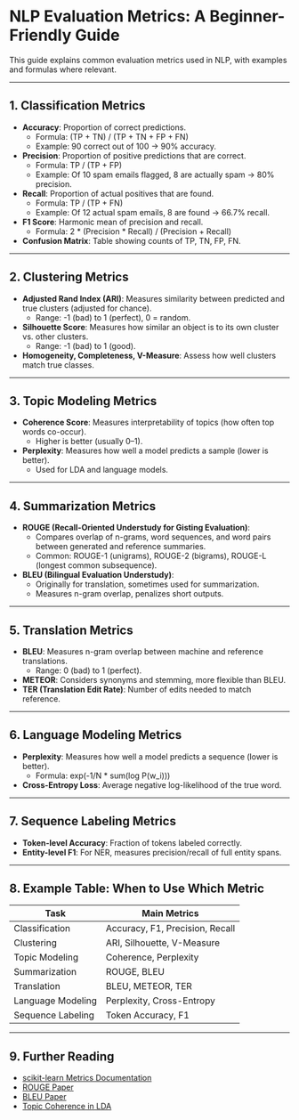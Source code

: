 # NLP Evaluation Metrics: A Beginner-Friendly Guide

This guide explains common evaluation metrics used in NLP, with examples and formulas where relevant.

---

## 1. Classification Metrics

- **Accuracy**: Proportion of correct predictions.
  - Formula: (TP + TN) / (TP + TN + FP + FN)
  - Example: 90 correct out of 100 → 90% accuracy.
- **Precision**: Proportion of positive predictions that are correct.
  - Formula: TP / (TP + FP)
  - Example: Of 10 spam emails flagged, 8 are actually spam → 80% precision.
- **Recall**: Proportion of actual positives that are found.
  - Formula: TP / (TP + FN)
  - Example: Of 12 actual spam emails, 8 are found → 66.7% recall.
- **F1 Score**: Harmonic mean of precision and recall.
  - Formula: 2 * (Precision * Recall) / (Precision + Recall)
- **Confusion Matrix**: Table showing counts of TP, TN, FP, FN.

---

## 2. Clustering Metrics

- **Adjusted Rand Index (ARI)**: Measures similarity between predicted and true clusters (adjusted for chance).
  - Range: -1 (bad) to 1 (perfect), 0 = random.
- **Silhouette Score**: Measures how similar an object is to its own cluster vs. other clusters.
  - Range: -1 (bad) to 1 (good).
- **Homogeneity, Completeness, V-Measure**: Assess how well clusters match true classes.

---

## 3. Topic Modeling Metrics

- **Coherence Score**: Measures interpretability of topics (how often top words co-occur).
  - Higher is better (usually 0–1).
- **Perplexity**: Measures how well a model predicts a sample (lower is better).
  - Used for LDA and language models.

---

## 4. Summarization Metrics

- **ROUGE (Recall-Oriented Understudy for Gisting Evaluation)**:
  - Compares overlap of n-grams, word sequences, and word pairs between generated and reference summaries.
  - Common: ROUGE-1 (unigrams), ROUGE-2 (bigrams), ROUGE-L (longest common subsequence).
- **BLEU (Bilingual Evaluation Understudy)**:
  - Originally for translation, sometimes used for summarization.
  - Measures n-gram overlap, penalizes short outputs.

---

## 5. Translation Metrics

- **BLEU**: Measures n-gram overlap between machine and reference translations.
  - Range: 0 (bad) to 1 (perfect).
- **METEOR**: Considers synonyms and stemming, more flexible than BLEU.
- **TER (Translation Edit Rate)**: Number of edits needed to match reference.

---

## 6. Language Modeling Metrics

- **Perplexity**: Measures how well a model predicts a sequence (lower is better).
  - Formula: exp(-1/N * sum(log P(w_i)))
- **Cross-Entropy Loss**: Average negative log-likelihood of the true word.

---

## 7. Sequence Labeling Metrics

- **Token-level Accuracy**: Fraction of tokens labeled correctly.
- **Entity-level F1**: For NER, measures precision/recall of full entity spans.

---

## 8. Example Table: When to Use Which Metric

| Task                | Main Metrics         |
|---------------------|---------------------|
| Classification      | Accuracy, F1, Precision, Recall |
| Clustering          | ARI, Silhouette, V-Measure |
| Topic Modeling      | Coherence, Perplexity |
| Summarization       | ROUGE, BLEU         |
| Translation         | BLEU, METEOR, TER   |
| Language Modeling   | Perplexity, Cross-Entropy |
| Sequence Labeling   | Token Accuracy, F1   |

---

## 9. Further Reading
- [scikit-learn Metrics Documentation](https://scikit-learn.org/stable/modules/model_evaluation.html)
- [ROUGE Paper](https://aclanthology.org/W04-1013/)
- [BLEU Paper](https://aclanthology.org/P02-1040/)
- [Topic Coherence in LDA](https://svn.aksw.org/papers/2015/WSDM_Topic_Evaluation/public.pdf) 